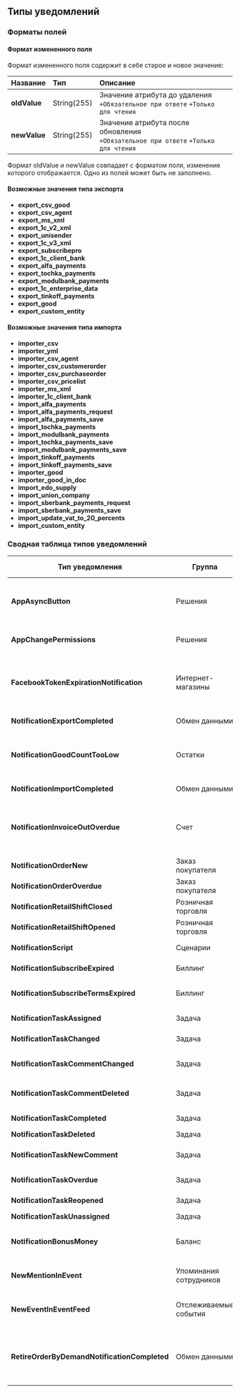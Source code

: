 ## Типы уведомлений
### Форматы полей
#### Формат измененного поля
Формат измененного поля содержит в себе старое и новое значение:

| Название     | Тип         | Описание                                                                              |
| ------------ | :---------- | :------------------------------------------------------------------------------------ |
| **oldValue** | String(255) | Значение атрибута до удаления<br>`+Обязательное при ответе` `+Только для чтения`      |
| **newValue** | String(255) | Значение атрибута после обновления<br>`+Обязательное при ответе` `+Только для чтения` |

Формат oldValue и newValue совпадает с форматом поля, изменение которого отображается. Одно из полей может быть не заполнено.

#### Возможные значения типа экспорта
+ **export_csv_good**
+ **export_csv_agent**
+ **export_ms_xml**
+ **export_1c_v2_xml**
+ **export_unisender**
+ **export_1c_v3_xml**
+ **export_subscribepro**
+ **export_1c_client_bank**
+ **export_alfa_payments**
+ **export_tochka_payments**
+ **export_modulbank_payments**
+ **export_1c_enterprise_data**
+ **export_tinkoff_payments**
+ **export_good**
+ **export_custom_entity**

#### Возможные значения типа импорта
+ **importer_csv**
+ **importer_yml**
+ **importer_csv_agent**
+ **importer_csv_customerorder**
+ **importer_csv_purchaseorder**
+ **importer_csv_pricelist**
+ **importer_ms_xml**
+ **importer_1c_client_bank**
+ **import_alfa_payments**
+ **import_alfa_payments_request**
+ **import_alfa_payments_save**
+ **import_tochka_payments**
+ **import_modulbank_payments**
+ **import_tochka_payments_save**
+ **import_modulbank_payments_save**
+ **import_tinkoff_payments**
+ **import_tinkoff_payments_save**
+ **importer_good**
+ **importer_good_in_doc**
+ **import_edo_supply**
+ **import_union_company**
+ **import_sberbank_payments_request**
+ **import_sberbank_payments_save**
+ **import_update_vat_to_20_percents**
+ **import_custom_entity**


### Сводная таблица типов уведомлений
| Тип уведомления                              | Группа                 | О чем уведомление                                                      |
|----------------------------------------------|------------------------|------------------------------------------------------------------------|
| **AppAsyncButton**                           | Решения                | Об окончании обработки нажатия кастомной кнопки                        |
| **AppChangePermissions**                     | Решения                | Права доступа в решении изменены                                       |
| **FacebookTokenExpirationNotification**      | Интернет-магазины      | О скором окончании действия доступа к аккаунту Facebook                |
| **NotificationExportCompleted**              | Обмен данными          | Экспорт выполнен                                                       |
| **NotificationGoodCountTooLow**              | Остатки                | Снижение количества товара до неснижаемого остатка                     |
| **NotificationImportCompleted**              | Обмен данными          | Импорт выполнен                                                        |
| **NotificationInvoiceOutOverdue**            | Счет                   | Просрочен счёт, который не оплатил или не полностью оплатил покупатель |
| **NotificationOrderNew**                     | Заказ покупателя       | Новый заказа покупателя                                                |
| **NotificationOrderOverdue**                 | Заказ покупателя       | Просрочен заказ                                                        |
| **NotificationRetailShiftClosed**            | Розничная торговля     | Закрыта смена                                                          |
| **NotificationRetailShiftOpened**            | Розничная торговля     | Открыта смена                                                          |
| **NotificationScript**                       | Сценарии               | Уведомление из сценария                                                |
| **NotificationSubscribeExpired**             | Биллинг                | Окончание подписки                                                     |
| **NotificationSubscribeTermsExpired**        | Биллинг                | Истекают условия подписки                                              |
| **NotificationTaskAssigned**                 | Задача                 | Задача назначена                                                       |
| **NotificationTaskChanged**                  | Задача                 | Задача поменялась                                                      |
| **NotificationTaskCommentChanged**           | Задача                 | Комментарий у задачи был изменен                                       |
| **NotificationTaskCommentDeleted**           | Задача                 | Комментарий у задачи был удален                                        |
| **NotificationTaskCompleted**                | Задача                 | Задача выполнена                                                       |
| **NotificationTaskDeleted**                  | Задача                 | Задача удалена                                                         |
| **NotificationTaskNewComment**               | Задача                 | У задачи появился новый комментарий                                    |
| **NotificationTaskOverdue**                  | Задача                 | Задача просрочена                                                      |
| **NotificationTaskReopened**                 | Задача                 | Задача переоткрыта                                                     |
| **NotificationTaskUnassigned**               | Задача                 | Задача снята                                                           |
| **NotificationBonusMoney**                   | Баланс                 | На счет зачислены бонусные деньги                                      |
| **NewMentionInEvent**                        | Упоминания сотрудников | Новое упоминание в ленте событий                                       |
| **NewEventInEventFeed**                      | Отслеживаемые события  | Новое событие в отслеживаемом объекте                                  |
| **RetireOrderByDemandNotificationCompleted** | Обмен данными          | Создание Вывода из оборота на основании Отгрузок выполнено             |
